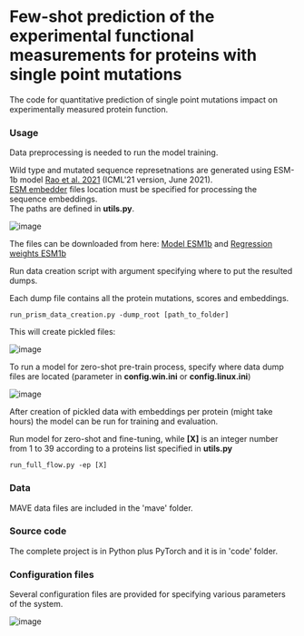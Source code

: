 # Few-shot prediction of the experimental functional measurements for proteins with single point mutations

The code for quantitative prediction of single point mutations impact on experimentally measured protein function.

### Usage

Data preprocessing is needed to run the model training.

Wild type and mutated sequence represetnations are generated using ESM-1b model [Rao et al. 2021](https://www.biorxiv.org/content/10.1101/2021.02.12.430858v2) 
(ICML'21 version, June 2021). <br/> [ESM embedder](https://github.com/facebookresearch/esm) files location must be specified for processing the sequence embeddings. 
<br/>The paths are defined in **utils.py**.

![image](https://github.com/bikman/fs-mutation-prediction/assets/82976389/543804b9-3b0a-4736-8e42-d79b083c202e)

The files can be downloaded from here: [Model ESM1b](https://dl.fbaipublicfiles.com/fair-esm/models/esm1b_t33_650M_UR50S.pt) and [Regression weights ESM1b](https://dl.fbaipublicfiles.com/fair-esm/regression/esm1b_t33_650M_UR50S-contact-regression.pt)

Run data creation script with argument specifying where to put the resulted dumps. 

Each dump file contains all the protein mutations, scores and embeddings.

```
run_prism_data_creation.py -dump_root [path_to_folder]
```

This will create pickled files:

![image](https://github.com/bikman/fs-mutation-prediction/assets/82976389/d1676825-3cc1-4730-a6fd-94017d8d7849)

To run a model for zero-shot pre-train process, specify where data dump files are located (parameter in **config.win.ini** or **config.linux.ini**)

![image](https://github.com/bikman/fs-mutation-prediction/assets/82976389/f46e4de4-7c59-4736-92e5-a3927977aa53)


After creation of pickled data with embeddings per protein (might take hours) the model can be run for training and evaluation.

Run model for zero-shot and fine-tuning, while **\[X\]** is an integer number from 1 to 39 according to a proteins list specified in **utils.py**

```
run_full_flow.py -ep [X] 
```

### Data

MAVE data files are included in the 'mave' folder.

### Source code

The complete project is in Python plus PyTorch and it is in 'code' folder.

### Configuration files

Several configuration files are provided for specifying various parameters of the system.

![image](https://github.com/bikman/fs-mutation-prediction/assets/82976389/b1720e55-acbb-4378-85c5-88797530ee8c)

